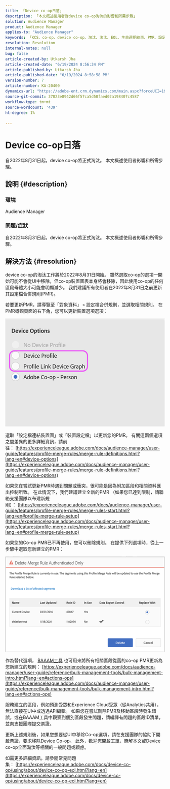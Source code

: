 ```yaml
---
title: 「Device co-op日落」
description: 「本文概述使用者對device co-op淘汰的影響和所需步驟」
solution: Audience Manager
product: Audience Manager
applies-to: "Audience Manager"
keywords: 「KCS、co-op、device co-op、淘汰、淘汰、EOL、生命週期結束、PMR、設定檔合併規則、裝置拚接、裝置設定檔」
resolution: Resolution
internal-notes: null
bug: false
article-created-by: Utkarsh Jha
article-created-date: "6/19/2024 8:56:34 PM"
article-published-by: Utkarsh Jha
article-published-date: "6/19/2024 8:58:58 PM"
version-number: 7
article-number: KA-20400
dynamics-url: "https://adobe-ent.crm.dynamics.com/main.aspx?forceUCI=1&pagetype=entityrecord&etn=knowledgearticle&id=61f96c68-7e2e-ef11-840a-00224809e160"
source-git-commit: 37823e8942d66f57ca5d50faed02a198407c4587
workflow-type: tm+mt
source-wordcount: '439'
ht-degree: 1%

---
```


# Device co-op日落


自2022年8月31日起，device co-op將正式淘汰。 本文概述使用者影響和所需步驟。

## 說明 {#description}


### 環境

Audience Manager

### 問題/症狀

自2022年8月31日起，device co-op將正式淘汰。 本文概述使用者影響和所需步驟。


## 解決方法 {#resolution}


device co-op的淘汰工作將於2022年8月31日開始。 雖然選取co-op的選項一開始可能不會從UI中移除，但co-op裝置圖表本身將會移除，因此使用co-op的任何區段母體大小可能會明顯減少。 我們建議所有使用者在2022年8月31日之前更新其設定檔合併規則(PMR)。

若要更新PMR，請導覽至「對象資料」 `>`  設定檔合併規則，並選取相關規則。 在PMR概觀頁面的右下角，您可以更新裝置選項選項：

![](assets/29cf3d52-d61f-ed11-b83e-0022480868ff.png)

選取「設定檔連結裝置圖」或「裝置設定檔」以更新您的PMR。 有關這兩個選項之間差異的更多詳細資訊，請前往： [https://experienceleague.adobe.com/docs/audience-manager/user-guide/features/profile-merge-rules/merge-rule-definitions.html?lang=en#device-options](https://experienceleague.adobe.com/docs/audience-manager/user-guide/features/profile-merge-rules/merge-rule-definitions.html?lang=en#device-options)

如果您在嘗試更新PMR時遇到問題或衝突，很可能是因為附加區段和相關資料匯出控制所致。 在此情況下，我們建議建立全新的PMR （如果您已達到限制，請聯絡支援團隊以布建新規則）： [https://experienceleague.adobe.com/docs/audience-manager/user-guide/features/profile-merge-rules/merge-rules-start.html?lang=en#profile-merge-rule-setup](https://experienceleague.adobe.com/docs/audience-manager/user-guide/features/profile-merge-rules/merge-rules-start.html?lang=en#profile-merge-rule-setup)

如果您的Co-op PMR已不再使用，您可以刪除規則。 在提供下列選項時，從上一步驟中選取您新建立的PMR：

![](assets/82d7968f-9950-ed11-bba2-0022480868ff.png)

作為替代選項， [BAAAM工具](https://experienceleague.adobe.com/docs/audience-manager/user-guide/reference/bulk-management-tools/bulk-management-intro.html?lang=en) 也可用來將所有相關區段從舊的co-op PMR更新為您新建立的規則： [https://experienceleague.adobe.com/docs/audience-manager/user-guide/reference/bulk-management-tools/bulk-management-intro.html?lang=en#actions-ops](https://experienceleague.adobe.com/docs/audience-manager/user-guide/reference/bulk-management-tools/bulk-management-intro.html?lang=en#actions-ops)

服務建立的區段，例如預測受眾和Experience Cloud受眾（從Analytics共用），無法直接在UI中或透過API編輯。 如果您在嘗試刪除PMR及移動區段時發生錯誤，或在BAAAM工具中觀察到個別區段發生問題，請編譯有問題的區段ID清單，並向支援團隊提交票證。  

更新上述規則後，如果您想要從UI中移除Co-op選項，請在支援團隊的協助下開啟票證，要求移除Device Co-op。 此外，歡迎您開啟工單，瞭解本文或Device co-op全面淘汰等相關的一般問題或顧慮。

如需更多詳細資訊，請參閱常見問題集： [https://experienceleague.adobe.com/docs/device-co-op/using/about/device-co-op-eol.html?lang=en](https://experienceleague.adobe.com/docs/device-co-op/using/about/device-co-op-eol.html?lang=en)
